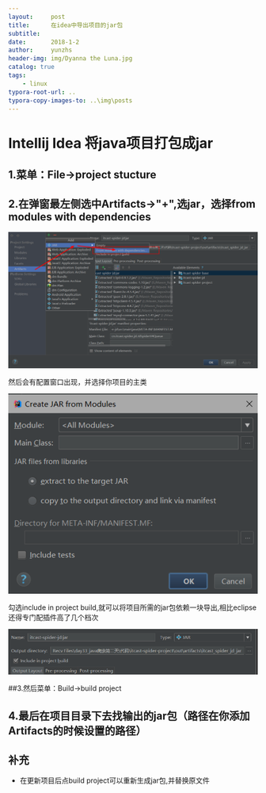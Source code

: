```yaml
---
layout:     post
title:      在idea中导出项目的jar包
subtitle:   
date:       2018-1-2
author:     yunzhs
header-img: img/Dyanna the Luna.jpg
catalog: true
tags:
    - linux
typora-root-url: ..
typora-copy-images-to: ..\img\posts
---
```


# Intellij Idea 将java项目打包成jar

## 1.菜单：File->project stucture

## 2.在弹窗最左侧选中Artifacts->"+",选jar，选择from modules with dependencies

![1514896918056](/img/posts/1514896918056.png)

然后会有配置窗口出现，并选择你项目的主类

![1514896993713](/img/posts/1514896993713.png)

勾选include in project build,就可以将项目所需的jar包依赖一块导出,相比eclipse还得专门配插件高了几个档次

![1514897136882](/img/posts/1514897136882.png)

##3.然后菜单：Build->build project

## 4.最后在项目目录下去找输出的jar包（路径在你添加Artifacts的时候设置的路径）

## 补充

- 在更新项目后点build project可以重新生成jar包,并替换原文件